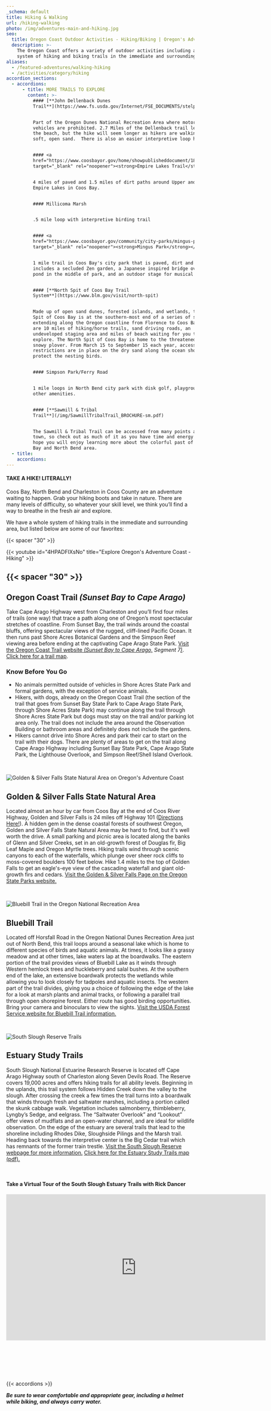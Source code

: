 ```yaml
---
_schema: default
title: Hiking & Walking
url: /hiking-walking
photo: /img/adventures-main-and-hiking.jpg
seo:
  title: Oregon Coast Outdoor Activities - Hiking/Biking | Oregon's Adventure Coast
  description: >-
    The Oregon Coast offers a variety of outdoor activities including an entire
    system of hiking and biking trails in the immediate and surrounding area. 
aliases:
  - /featured-adventures/walking-hiking
  - /activities/category/hiking
accordion_sections:
  - accordions:
      - title: MORE TRAILS TO EXPLORE
        content: >-
          #### [**John Dellenback Dunes
          Trail**](https://www.fs.usda.gov/Internet/FSE_DOCUMENTS/stelprdb5427142.pdf)


          Part of the Oregon Dunes National Recreation Area where motorized
          vehicles are prohibited. 2.7 Miles of the Dellenback trail leads to
          the beach, but the hike will seem longer as hikers are walking on
          soft, open sand.  There is also an easier interpretive loop hike.


          #### <a
          href="https://www.coosbayor.gov/home/showpublisheddocument/182/637975270325000000"
          target="_blank" rel="noopener"><strong>Empire Lakes Trail</strong></a>


          4 miles of paved and 1.5 miles of dirt paths around Upper and Lower
          Empire Lakes in Coos Bay.


          #### Millicoma Marsh


          .5 mile loop with interpretive birding trail


          #### <a
          href="https://www.coosbayor.gov/community/city-parks/mingus-park"
          target="_blank" rel="noopener"><strong>Mingus Park</strong></a>


          1 mile trail in Coos Bay's city park that is paved, dirt and gravel,
          includes a secluded Zen garden, a Japanese inspired bridge over the
          pond in the middle of park, and an outdoor stage for musical events.


          #### [**North Spit of Coos Bay Trail
          System**](https://www.blm.gov/visit/north-spit)


          Made up of open sand dunes, forested islands, and wetlands, the North
          Spit of Coos Bay is at the southern-most end of a series of sand dunes
          extending along the Oregon coastline from Florence to Coos Bay. There
          are 10 miles of hiking/horse trails, sand driving roads, an
          undeveloped staging area and miles of beach waiting for you to
          explore. The North Spit of Coos Bay is home to the threatened western
          snowy plover. From March 15 to September 15 each year, access
          restrictions are in place on the dry sand along the ocean shore to
          protect the nesting birds.


          #### Simpson Park/Ferry Road


          1 mile loops in North Bend city park with disk golf, playground and
          other amenities.


          #### [**Sawmill & Tribal
          Trail**](/img/SawmillTribalTrail_BROCHURE-sm.pdf)


          The Sawmill & Tribal Trail can be accessed from many points around
          town, so check out as much of it as you have time and energy for. We
          hope you will enjoy learning more about the colorful past of the Coos
          Bay and North Bend area.
  - title:
    accordions:
---
```

#### TAKE A HIKE! LITERALLY!

Coos Bay, North Bend and Charleston in Coos County are an adventure waiting to happen. Grab your hiking boots and take in nature. There are many levels of difficulty, so whatever your skill level, we think you’ll find a way to breathe in the fresh air and explore.

We have a whole system of hiking trails in the immediate and surrounding area, but listed below are some of our favorites:

{{< spacer "30" >}}

{{< youtube id="4HPADFIXsNo" title="Explore Oregon's Adventure Coast - Hiking" >}}

## {{< spacer "30" >}}

## Oregon Coast Trail *(Sunset Bay to Cape Arago)*

Take Cape Arago Highway west from Charleston and you’ll find four miles of trails (one way) that trace a path along one of Oregon’s most spectacular stretches of coastline. From Sunset Bay, the trail winds around the coastal bluffs, offering spectacular views of the rugged, cliff-lined Pacific Ocean. It then runs past Shore Acres Botanical Gardens and the Simpson Reef viewing area before ending at the captivating Cape Arago State Park. [Visit the Oregon Coast Trail website *(Sunset Bay to Cape Arago,*](https://www.oregon.gov/oprd/PARKS/Pages/OCT_main.aspx) *Segment 7*[*)*](https://www.oregon.gov/oprd/PARKS/Pages/OCT_main.aspx). [Click here for a trail map](https://shoreacres.net/wp-content/uploads/2016/06/Trail-Map-Card-2016-web.pdf).

### Know Before You Go

* No animals permitted outside of vehicles in Shore Acres State Park and formal gardens, with the exception of service animals.
* Hikers, with dogs, already on the Oregon Coast Trail (the section of the trail that goes from Sunset Bay State Park to Cape Arago State Park, through Shore Acres State Park) may continue along the trail through Shore Acres State Park but dogs must stay on the trail and/or parking lot area only. The trail does not include the area around the Observation Building or bathroom areas and definitely does not include the gardens.
* Hikers cannot drive into Shore Acres and park their car to start on the trail with their dogs. There are plenty of areas to get on the trail along Cape Arago Highway including Sunset Bay State Park, Cape Arago State Park, the Lighthouse Overlook, and Simpson Reef/Shell Island Overlook.

<div class="margin-50px-top">&nbsp;</div>

![Golden &amp; Silver Falls State Natural Area on Oregon's Adventure Coast](/img/hiking-falls-woman-dog.jpg)

## Golden & Silver Falls State Natural Area

Located almost an hour by car from Coos Bay at the end of Coos River Highway, Golden and Silver Falls is 24 miles off Highway 101 ([Directions Here!](/img/Golden-Silver-Falls-Directions.pdf)). A hidden gem in the dense coastal forests of southwest Oregon, Golden and Silver Falls State Natural Area may be hard to find, but it's well worth the drive. A small parking and picnic area is located along the banks of Glenn and Silver Creeks, set in an old-growth forest of Douglas fir, Big Leaf Maple and Oregon Myrtle trees. Hiking trails wind through scenic canyons to each of the waterfalls, which plunge over sheer rock cliffs to moss-covered boulders 100 feet below. Hike 1.4 miles to the top of Golden Falls to get an eagle's-eye view of the cascading waterfall and giant old-growth firs and cedars. [Visit the Golden & Silver Falls Page on the Oregon State Parks website.](https://stateparks.oregon.gov/index.cfm?do=park.profile&amp;parkId=67)

<div class="margin-50px-top">&nbsp;</div>

![Bluebill Trail in the Oregon National Recreation Area](/img/hiking-bluebill-trail.jpg)

## Bluebill Trail

Located off Horsfall Road in the Oregon National Dunes Recreation Area just out of North Bend, this trail loops around a seasonal lake which is home to different species of birds and aquatic animals. At times, it looks like a grassy meadow and at other times, lake waters lap at the boardwalks. The eastern portion of the trail provides views of Bluebill Lake as it winds through Western hemlock trees and huckleberry and salal bushes. At the southern end of the lake, an extensive boardwalk protects the wetlands while allowing you to look closely for tadpoles and aquatic insects. The western part of the trail divides, giving you a choice of following the edge of the lake for a look at marsh plants and animal tracks, or following a parallel trail through open shorepine forest. Either route has good birding opportunities. Bring your camera and binoculars to view the sights. [Visit the USDA Forest Service website for Bluebill Trail information.](https://www.fs.usda.gov/recarea/siuslaw/recarea/?recid=42649)

<div class="margin-50px-top">&nbsp;</div>

![South Slough Reserve Trails](/img/hiking-boardwalk-field.jpg)

## Estuary Study Trails

South Slough National Estuarine Research Reserve is located off Cape Arago Highway south of Charleston along Seven Devils Road. The Reserve covers 19,000 acres and offers hiking trails for all ability levels. Beginning in the uplands, this trail system follows Hidden Creek down the valley to the slough. After crossing the creek a few times the trail turns into a boardwalk that winds through fresh and saltwater marshes, including a portion called the skunk cabbage walk. Vegetation includes salmonberry, thimbleberry, Lyngby’s Sedge, and eelgrass. The “Saltwater Overlook” and “Lookout” offer views of mudflats and an open-water channel, and are ideal for wildlife observation. On the edge of the estuary are several trails that lead to the shoreline including Rhodes Dike, Sloughside Pilings and the Marsh trail. Heading back towards the interpretive center is the Big Cedar trail which has remnants of the former train trestle. <a href="https://www.oregon.gov/dsl/ss/pages/default.aspx" target="_blank" rel="noopener">Visit the South Slough Reserve webpage for more information.</a> <a href="https://www.oregon.gov/dsl/ss/Documents/SSNERR_TrailMap.png" target="_blank" rel="noopener">Click here for the Estuary Study Trails map (pdf).</a>

<div class="margin-50px-top">&nbsp;</div>

#### Take a Virtual Tour of the South Slough Estuary Trails with Rick Dancer

<iframe src="https://www.facebook.com/plugins/video.php?href=https%3A%2F%2Fwww.facebook.com%2FThatOregonLife%2Fvideos%2F1772887646142995%2F&amp;show_text=0&amp;width=695" width="695" height="391" style="border:none;overflow:hidden" scrolling="no" frameborder="0" allowtransparency="true" allowfullscreen="true"></iframe>

&nbsp;

&nbsp;

<div class="margin-50px-top">&nbsp;</div>

{{< accordions >}}

***Be sure to wear comfortable and appropriate gear, including a helmet while biking, and always carry water.***